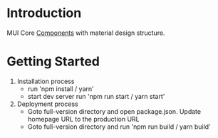 # Introduction

MUI Core [Components](https://mui.com/core/) with material design structure.

# Getting Started

1. Installation process
   - run 'npm install / yarn'
   - start dev server run 'npm run start / yarn start'
2. Deployment process
   - Goto full-version directory and open package.json. Update homepage URL to the production URL
   - Goto full-version directory and run 'npm run build / yarn build'
